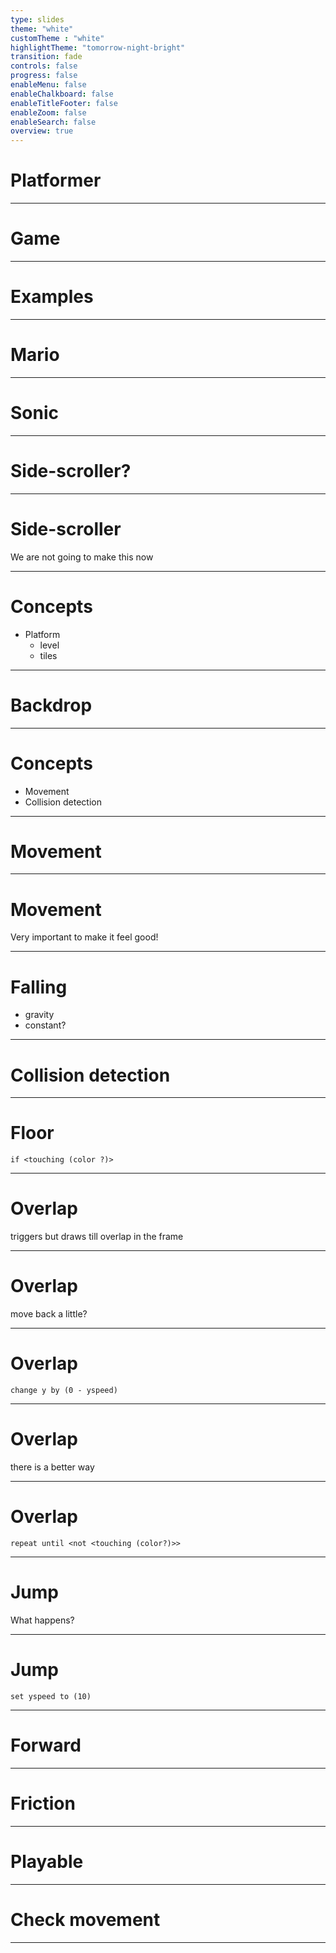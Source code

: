 ```yaml
---
type: slides
theme: "white"
customTheme : "white"
highlightTheme: "tomorrow-night-bright"
transition: fade
controls: false
progress: false
enableMenu: false
enableChalkboard: false
enableTitleFooter: false
enableZoom: false
enableSearch: false
overview: true
---
```

# Platformer

---
# Game

---
# Examples

---
# Mario

---
# Sonic

---
# Side-scroller?

---
# Side-scroller

We are not going to make this now

---
# Concepts

  - Platform
	  - level
	  - tiles

---
# Backdrop


---
# Concepts

 - Movement
  - Collision detection

---

# Movement


---
# Movement

Very important to make it feel good!

---

# Falling

 - gravity
 - constant?

---

# Collision detection

---

# Floor

```scratch
if <touching (color ?)>
```

---

# Overlap

triggers but draws till overlap in the frame

---

# Overlap

move back a little?

---
# Overlap

```scratch
change y by (0 - yspeed)
```

---
# Overlap

there is a better way

---
# Overlap


```scratch
repeat until <not <touching (color?)>>
```

---

# Jump

What happens?

---

# Jump

```scratch
set yspeed to (10)
```

---

# Forward


---

# Friction


---

# Playable

---
# Check movement

---
